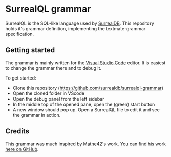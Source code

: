 # SurrealQL grammar

SurrealQL is the SQL-like language used by [SurrealDB](https://surrealdb.com). This repository holds it's grammar definition, implementing the textmate-grammar specification.

## Getting started

The grammar is mainly written for the [Visual Studio Code](https://code.visualstudio.com/) editor. It is easiest to change the grammar there and to debug it. 

To get started:
- Clone this repository (https://github.com/surrealdb/surrealql-grammar)
- Open the cloned folder in VScode
- Open the debug panel from the left sidebar
- In the middle top of the opened pane, open the (green) start button
- A new window should pop up. Open a SurrealQL file to edit it and see the grammar in action.

## Credits

This grammar was much inspired by [Mathe42](https://github.com/mathe42)'s work. You can find his work [here on GitHub](https://github.com/surrealdb-community/surrealql_vscode).